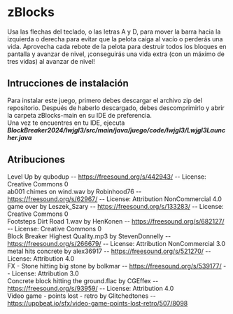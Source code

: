 # zBlocks
Usa las flechas del teclado, o las letras A y D, para mover la barra hacia la izquierda o derecha para evitar que la pelota caiga al vacío o perderás una vida. Aprovecha cada rebote de la pelota para destruir todos los bloques en pantalla y avanzar de nivel, ¡conseguirás una vida extra (con un máximo de tres vidas) al avanzar de nivel!
<br>
## Intrucciones de instalación
Para instalar este juego, primero debes descargar el archivo zip del repositorio. Después de haberlo descargado, debes descomprimirlo y abrir la carpeta zBlocks-main en su IDE de preferencia.
<br>
Una vez te encuentres en tu IDE, ejecuta <b><i>BlockBreaker2024/lwjgl3/src/main/java/juego/code/lwjgl3/Lwjgl3Launcher.java</i></b>
<br>
## Atribuciones
Level Up by qubodup -- https://freesound.org/s/442943/ -- License: Creative Commons 0 <br>
ab001 chimes on wind.wav by Robinhood76 -- https://freesound.org/s/62967/ -- License: Attribution NonCommercial 4.0 <br>
game over by Leszek_Szary -- https://freesound.org/s/133283/ -- License: Creative Commons 0 <br>
Footsteps Dirt Road 1.wav by HenKonen -- https://freesound.org/s/682127/ -- License: Creative Commons 0 <br>
Block Breaker Highest Quality.mp3 by StevenDonnelly -- https://freesound.org/s/266679/ -- License: Attribution NonCommercial 3.0 <br>
metal hits concrete by alex36917 -- https://freesound.org/s/521270/ -- License: Attribution 4.0 <br>
FX - Stone hitting big stone by bolkmar -- https://freesound.org/s/539177/ -- License: Attribution 3.0 <br>
Concrete block hitting the ground.flac by CGEffex -- https://freesound.org/s/93959/ -- License: Attribution 4.0 <br>
Video game - points lost - retro by Glitchedtones -- https://uppbeat.io/sfx/video-game-points-lost-retro/507/8098 <br>
